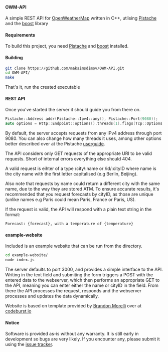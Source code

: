 #### OWM-API
A simple REST API for [OpenWeatherMap](https://openweathermap.org/) written in C++, utlising [Pistache](https://github.com/oktal/pistache) 
and the [boost](https://www.boost.org/) library

#### Requirements
To build this project, you need [Pistache](https://github.com/oktal/pistache) and [boost](https://www.boost.org/) installed.

#### Building
```bash
git clone https://github.com/maksimsdimov/OWM-API.git
cd OWM-API/
make
```

That's it, run the created executable

#### REST API
Once you've started the server it should guide you from there on.
```cpp
Pistache::Address addr(Pistache::Ipv4::any(), Pistache::Port(9080));
auto options = Http::Endpoint::options().threads(1).flags(Tcp::Options::None);
```
By default, the server accepts requests from any IPv4 address through port 9080.
You can also change how many threads it uses, among other options better described over at the Pistache [userguide](http://pistache.io/guide/).

The API considers only GET requests of the appropriate URI to be valid requests. Short of internal errors 
everything else should 404.

A valid request is eihter of a type /city/:name or /id/:cityID where name is the city name with the first 
letter capitalised (e.g Berlin, Beijing).

Also note that requests by name could return a different city with the same name, due to the way they are stored ATM. 
To ensure accurate results, it's recommended that you request forecasts by cityID, as those are unique (unlike names 
e.g Paris could mean Paris, France or Paris, US).

If the request is valid, the API will respond with a plain text string in the format:

`Forecast: {forecast}, with a temperature of {temperature}`

#### example-website
Included is an example website that can be run from the directory.
```bash
cd example-website/
node index.js
```
The server defaults to port 3000, and provides a simple interface to the API.
Writing in the text field and submiting the form triggers a POST with the entered data to the webserver, which then performs 
an appropriate GET to the API, meaning you can enter either the name or cityID in the field. From there the API processes the
request, responds and the webserver processes and updates the data dynamically.

Website is based on template provided by [Brandon Morelli](https://codeburst.io/@bmorelli25) over at [codeburst.io](https://codeburst.io/)

#### Notice
Software is provided as-is without any warranty. It is still early in development so bugs are very likely. If you encounter any, please
submit it using the [issue tracker](https://github.com/maksimsdimov/OWM-API/issues).
